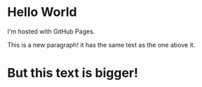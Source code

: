 <html>
<body>
<h1>Hello World</h1>
<p>I'm hosted with GitHub Pages.</p>
<p>This is a new paragraph! it has the same text as the one above it.<p>
<h1>But this text is bigger!<p>
</body>
</html>
